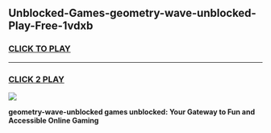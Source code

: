 
## Unblocked-Games-geometry-wave-unblocked-Play-Free-1vdxb
<h3>
<a href="https://premium76.site?title=geometry-wave-unblocked&ref=23A">CLICK TO PLAY</a></h3>
<hr>

<h3>
<a href="https://premium76.site?title=geometry-wave-unblocked&ref=23A">CLICK 2 PLAY</a>
  
</h3>

<a href="https://premium76.site?title=geometry-wave-unblocked&ref=23A"><img src="https://clearcache.store/games.png"></a>


**geometry-wave-unblocked games unblocked: Your Gateway to Fun and Accessible Online Gaming**
